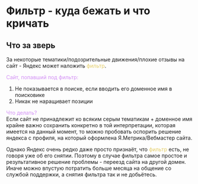 # Фильтр - куда бежать и что кричать

## Что за зверь
За некоторые тематики/подозрительные движения/плохие отзывы на сайт - Яндекс может наложить <span style="color: #e4cd67">фильтр</span>.  

<span style="color: #d28ff5">Сайт, попавший под фильтр:</span>
1. Не показывается в поиске, если вводить его доменное имя в поисковике
2. Никак не наращивает позиции

<span style="color: #d28ff5">Что делать?</span>  
Если сайт не принадлежит ко всяким серым тематикам + доменное имя крайне важно сохранить конкретно в той интерпретации, которая имеется на данный момент, то можно пробовать оспорить решение яндекса с профиля, на который оформлена Я.Метрика/Вебмастер сайта.  

Однако Яндекс очень редко даже просто признаёт, что <span style="color: #e4cd67">фильтр</span> есть, не говоря уже об его снятии. Поэтому в случае фильтра самое простое и результативное решение проблемы - переезд сайта на другой домен. Иначе можно впустую потратить больше месяца на общение со службой поддержки, а снятия фильтра так и не добьётесь.